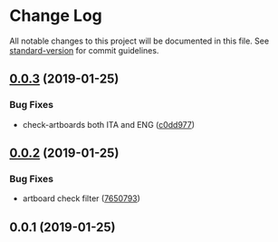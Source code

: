 # Change Log

All notable changes to this project will be documented in this file. See [standard-version](https://github.com/conventional-changelog/standard-version) for commit guidelines.

<a name="0.0.3"></a>
## [0.0.3](https://github.com/OvalMoney/ovalizer-sketch/compare/v0.0.2...v0.0.3) (2019-01-25)


### Bug Fixes

* check-artboards both ITA and ENG ([c0dd977](https://github.com/OvalMoney/ovalizer-sketch/commit/c0dd977))



<a name="0.0.2"></a>
## [0.0.2](https://github.com/OvalMoney/ovalizer-sketch/compare/v0.0.1...v0.0.2) (2019-01-25)


### Bug Fixes

* artboard check filter ([7650793](https://github.com/OvalMoney/ovalizer-sketch/commit/7650793))



<a name="0.0.1"></a>
## 0.0.1 (2019-01-25)
